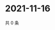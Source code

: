 # 2021-11-16

共 0 条

<!-- BEGIN WEIBO -->
<!-- 最后更新时间 Tue Nov 16 2021 08:13:58 GMT+0800 (China Standard Time) -->

<!-- END WEIBO -->
